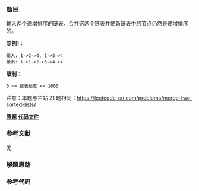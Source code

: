 ### 题目
输入两个递增排序的链表，合并这两个链表并使新链表中的节点仍然是递增排序的。

**示例1：**

    
    
    输入: 1->2->4, 1->3->4
    输出: 1->1->2->3->4->4

**限制：**

`0 <= 链表长度 <= 1000`

注意：本题与主站 21 题相同：<https://leetcode-cn.com/problems/merge-two-sorted-lists/>

 **[原题](https://leetcode-cn.com/problems/he-bing-liang-ge-pai-xu-de-lian-biao-lcof/)**    **[代码文件]()**


### 参考文献
无

### 解题思路




### 参考代码

```go


```




